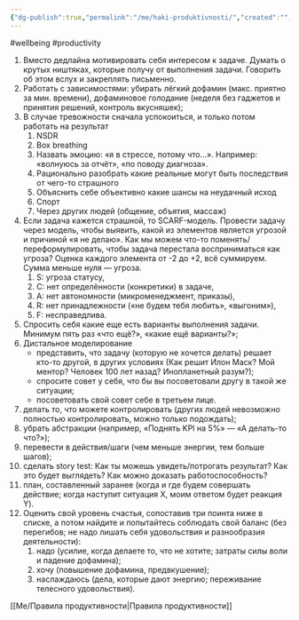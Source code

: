 ```yaml
---
{"dg-publish":true,"permalink":"/me/haki-produktivnosti/","created":"","updated":""}
---
```


#wellbeing #productivity 

1. Вместо дедлайна мотивировать себя интересом к задаче. Думать о крутых ништяках, которые получу от выполнения задачи. Говорить об этом  вслух и закреплять письменно.
2. Работать с зависимостями: убирать лёгкий дофамин (макс. приятно за мин. времени), дофаминовое голодание (неделя без гаджетов и принятия решений, контроль вкусняшек);
3. В случае тревожности сначала успокоиться, и только потом работать на результат
	1. NSDR
	2. Box breathing
	3. Назвать эмоцию: «я в стрессе, потому что...». Например: «волнуюсь за отчёт», «по поводу диагноза».
	4. Рационально разобрать какие реальные могут быть последствия от чего-то страшного
	5. Объяснить себе объективно какие шансы на неудачный исход
	6. Спорт
	7. Через других людей (общение, объятия, массаж)
4. Если задача кажется страшной, то SCARF-модель. Провести задачу через модель, чтобы выявить, какой из элементов является угрозой и причиной «я не делаю». Как мы можем что-то поменять/переформулировать, чтобы задача перестала восприниматься как угроза? Оценка каждого элемента от -2 до +2, всё суммируем. Сумма меньше нуля — угроза.
	1.  S: угроза статусу,
	2. C: нет определённости (конкретики) в задаче,
	3. A: нет автономности (микроменеджмент, приказы),
	4. R: нет принадлежности («не будем тебя любить», «выгоним»),
	5. F: несправедлива.
5. Спросить себя какие еще есть варианты выполнения задачи. Минимум пять раз «что ещё?», «какие ещё варианты?»;
6. Дистальное моделирование
    - представить, что задачу (которую не хочется делать) решает кто-то другой, в других условиях (Как решит Илон Маск? Мой ментор? Человек 100 лет назад? Инопланетный разум?);
    - спросите совет у себя, что бы вы посоветовали другу в такой же ситуации;
    - посоветовать свой совет себе в третьем лице.
 7. делать то, что можете контролировать (других людей невозможно полностью контролировать, можно только подождать);
 8. убрать абстракции (например, «Поднять KPI на 5%» — «А делать-то что?»);
 9. перевести в действия/шаги (чем меньше энергии, тем больше шагов);
 10. сделать story test: Как ты можешь увидеть/потрогать результат? Как это будет выглядеть? Как можно доказать работоспособность?
 11. план, составленный заранее (когда и где будем совершать действие; когда наступит ситуация X, моим ответом будет реакция Y).
 12. Оценить свой уровень счастья, сопоставив три поинта ниже в списке, а потом найдите и попытайтесь соблюдать свой баланс (без перегибов; не надо лишать себя удовольствия и разнообразия деятельности):
	 1. надо (усилие, когда делаете то, что не хотите; затраты силы воли и падение дофамина);
	 2. хочу (повышение дофамина, предвкушение);
	 3. наслаждаюсь (дела, которые дают энергию; переживание телесного удовольствия).

[[Me/Правила продуктивности\|Правила продуктивности]]